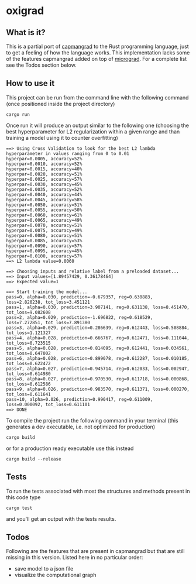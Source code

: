 # oxigrad

## What is it?
This is a partial port of [capmangrad](https://github.com/dsprn/capmangrad) to the Rust programming language, just to get a feeling of how the language works.
This implementation lacks some of the features capmangrad added on top of [micrograd](https://github.com/karpathy/micrograd). For a complete list see the Todos section below.

## How to use it
This project can be run from the command line with the following command (once positioned inside the project directory)
```
cargo run
```
Once run it will produce an output similar to the following one (choosing the best hyperparameter for L2 regularization within a given range and than training a model using it to counter overfitting)
```
==> Using Cross Validation to look for the best L2 lambda hyperparameter in values ranging from 0 to 0.01
hyperpar=0.0005, accuracy=52%
hyperpar=0.0010, accuracy=52%
hyperpar=0.0015, accuracy=40%
hyperpar=0.0020, accuracy=51%
hyperpar=0.0025, accuracy=57%
hyperpar=0.0030, accuracy=45%
hyperpar=0.0035, accuracy=52%
hyperpar=0.0040, accuracy=44%
hyperpar=0.0045, accuracy=58%
hyperpar=0.0050, accuracy=51%
hyperpar=0.0055, accuracy=50%
hyperpar=0.0060, accuracy=61%
hyperpar=0.0065, accuracy=49%
hyperpar=0.0070, accuracy=51%
hyperpar=0.0075, accuracy=49%
hyperpar=0.0080, accuracy=51%
hyperpar=0.0085, accuracy=53%
hyperpar=0.0090, accuracy=57%
hyperpar=0.0095, accuracy=45%
hyperpar=0.0100, accuracy=57%
==> L2 lambda value=0.0060

==> Choosing inputs and relative label from a preloaded dataset...
==> Input values=[1.89457429, 0.36178464]
==> Expected value=1

==> Start training the model...
pass=0, alpha=0.030, prediction=-0.679357, reg=0.630883, loss=2.820238, tot_loss=3.451121
pass=1, alpha=0.030, prediction=3.907141, reg=0.631138, loss=8.451470, tot_loss=9.082608
pass=2, alpha=0.029, prediction=-1.696822, reg=0.618529, loss=7.272851, tot_loss=7.891380
pass=3, alpha=0.029, prediction=0.286639, reg=0.612443, loss=0.508884, tot_loss=1.121327
pass=4, alpha=0.028, prediction=0.666767, reg=0.612471, loss=0.111044, tot_loss=0.723515
pass=5, alpha=0.028, prediction=0.814095, reg=0.612441, loss=0.034561, tot_loss=0.647002
pass=6, alpha=0.028, prediction=0.899078, reg=0.612287, loss=0.010185, tot_loss=0.622472
pass=7, alpha=0.027, prediction=0.945714, reg=0.612033, loss=0.002947, tot_loss=0.614980
pass=8, alpha=0.027, prediction=0.970530, reg=0.611718, loss=0.000868, tot_loss=0.612586
pass=9, alpha=0.026, prediction=0.983570, reg=0.611371, loss=0.000270, tot_loss=0.611641
pass=10, alpha=0.026, prediction=0.990417, reg=0.611009, loss=0.000092, tot_loss=0.611101
==> DONE

```

To compile the project run the following command in your terminal (this generates a dev executable, i.e. not optimized for production)
```
cargo build
```
or for a production ready executable use this instead
```
cargo build --release
```

## Tests
To run the tests associated with most the structures and methods present in this code type
```
cargo test
```
and you'll get an output with the tests results.

## Todos
Following are the features that are present in capmangrad but that are still missing in this version.
Listed here in no particular order:
* save model to a json file
* visualize the computational graph
